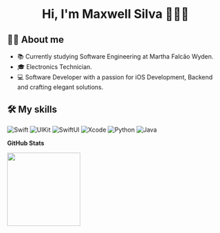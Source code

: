 <h1 align="center">Hi, I'm Maxwell Silva 👨🏽‍💻</h1>

## ✍🏼 About me

- 📚 Currently studying Software Engineering at Martha Falcão Wyden.<br/>
- 🎓 Electronics Technician.<br/>
- 💻 Software Developer with a passion for iOS Development, Backend and crafting elegant solutions.<br/>

## 🛠️ My skills

![Swift](https://img.shields.io/badge/Swift-333333?&style=for-the-badge&logo=swift)
![UIKit](https://img.shields.io/badge/UIKit-333333?style=for-the-badge&logo=uikit)
![SwiftUI](https://img.shields.io/badge/SwiftUI-333333?style=for-the-badge&logo=swift&logoColor=violet)
![Xcode](https://img.shields.io/badge/Xcode-333333?style=for-the-badge&logo=xcode)
![Python](https://img.shields.io/badge/Python-333333?style=for-the-badge&logo=python)
![Java](https://img.shields.io/badge/Java-333333?style=for-the-badge&logo=java)

  
**GitHub Stats**

<a href="https://github.com/maxwellssilva" title="Perfil do Maxwell">
  <img height="170"
       src="https://github-readme-stats-eight-theta.vercel.app/api?username=maxwellssilva&show_icons=true&theme=algolia&include_all_commits=true&count_private=true&hide=issues"
   />
</a>
